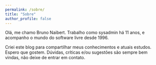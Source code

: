 ```yaml
---
permalink: /sobre/
title: "Sobre"
author_profile: false
---
```

Olá, me chamo Bruno Naibert. Trabalho como sysadmin há 11 anos, e acompanho o
mundo do software livre desde 1996.

Criei este blog para compartilhar meus conhecimentos e atuais estudos. Espero
que gostem.
Dúvidas, críticas e/ou sugestões são sempre bem vindas, não deixe de entrar em contato.
